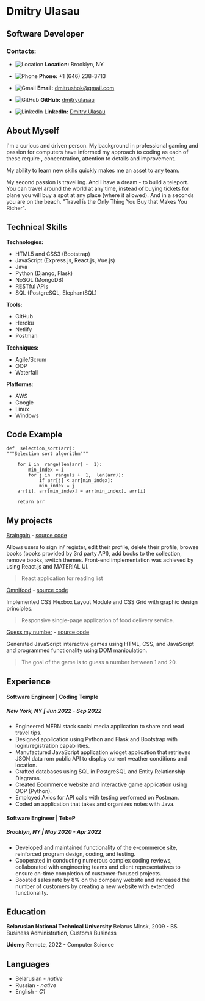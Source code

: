 # Dmitry Ulasau

## Software Developer

### **Contacts:**

- ![Location](https://res.cloudinary.com/dulasau/image/upload/c_scale,w_16/v1678244433/ICONS/location-logo_eixffw.png) **Location:** Brooklyn, NY

- ![Phone](https://res.cloudinary.com/dulasau/image/upload/c_scale,w_16/v1678243392/ICONS/smartphone-call-logo_h6diuo.png) **Phone:** +1 (646) 238-3713

- ![Gmail](https://res.cloudinary.com/dulasau/image/upload/c_scale,w_16/v1678243392/ICONS/gmail-logo_pp6ixx.png) **Email:** dmitrushok@gmail.com

- ![GitHub](https://res.cloudinary.com/dulasau/image/upload/c_scale,w_16/v1678242983/ICONS/github-logo_oqwbkh.png) **GitHub:** [dmitryulasau](https://github.com/dmitryulasau)

- ![LinkedIn](https://res.cloudinary.com/dulasau/image/upload/c_scale,w_16/v1678243124/ICONS/linkedin-logo_x9umaf.png) **LinkedIn:** [Dmitry Ulasau](https://www.linkedin.com/in/dmitry-ulasau/)

## **About Myself**

I'm a curious and driven person. My background in professional gaming and passion for computers have informed my approach to coding as each of these require , concentration, attention to details and improvement.

My ability to learn new skills quickly makes me an asset to any team.

My second passion is travelling. And I have a dream - to build a teleport. You can travel around the world at any time, instead of buying tickets for plane you will buy a spot at any place (where it allowed). And in a seconds you are on the beach. "Travel is the Only Thing You Buy that Makes You Richer".

## **Technical Skills**

**Technologies:**

- HTML5 and CSS3 (Bootstrap)
- JavaScript (Express.js, React.js, Vue.js)
- Java
- Python (Django, Flask)
- NoSQL (MongoDB)
- RESTful APIs
- SQL (PostgreSQL, ElephantSQL)

**Tools:**

- GitHub
- Heroku
- Netlify
- Postman

**Techniques:**

- Agile/Scrum
- OOP
- Waterfall

**Platforms:**

- AWS
- Google
- Linux
- Windows

## **Code Example**

    def  selection_sort(arr):
    """Selection sort algorithm"""

        for i in  range(len(arr) -  1):
    	    min_index = i
    	    for j in  range(i +  1,  len(arr)):
    		    if arr[j] < arr[min_index]:
    		    min_index = j
        arr[i], arr[min_index] = arr[min_index], arr[i]

        return arr

## **My projects**

[Braingain](https://braingain-ulasau.netlify.app/) -
[source code](https://github.com/dmitryulasau/BRAINGAIN_reading_list)

Allows users to sign in/ register, edit their profile, delete their profile, browse books (books provided by 3rd party API), add books to the collection, remove books, switch themes. Front-end implementation was achieved by using React.js and MATERIAL UI.

> React application for reading list

[Omnifood](https://omnifood-ulasau.netlify.app/) -
[source code](https://github.com/dmitryulasau/Omnifood)

Implemented CSS Flexbox Layout Module and CSS Grid with graphic design principles.

> Responsive single-page application of food delivery service.

[Guess my number](https://ulasau-guess-my-number.netlify.app/) -
[source code](https://github.com/dmitryulasau/Guess-My-Number)

Generated JavaScript interactive games using HTML, CSS, and JavaScript and programmed functionality using DOM manipulation.

> The goal of the game is to guess a number between 1 and 20.

## **Experience**

#### **Software Engineer |** **Coding Temple**

##### New York, NY | Jun 2022 - Sep 2022

- Engineered MERN stack social media application to share and read travel tips.
- Designed application using Python and Flask and Bootstrap with login/registration capabilities.
- Manufactured JavaScript application widget application that retrieves JSON data rom public API to display current weather conditions and location.
- Crafted databases using SQL in PostgreSQL and Entity Relationship Diagrams.
- Created Ecommerce website and interactive game application using OOP (Python).
- Employed Axios for API calls with testing performed on Postman.
- Coded an application that takes and organizes notes with Java.

#### **Software Engineer |** **TebeP**

##### Brooklyn, NY | May 2020 - Apr 2022

- Developed and maintained functionality of the e-commerce site, reinforced program design, coding, and testing.
- Cooperated in conducting numerous complex coding reviews, collaborated with engineering teams and client representatives to ensure on-time completion of customer-focused projects.
- Boosted sales rate by 8% on the company website and increased the number of customers by creating a new website with extended functionality.

## **Education**

**Belarusian National Technical University** Belarus Minsk, 2009 - BS Business Administration, Customs Business

**Udemy** Remote, 2022 - Computer Science

## **Languages**

- Belarusian - _native_
- Russian - _native_
- English - _C1_
